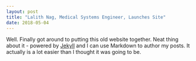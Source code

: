 ```yaml
---
layout: post
title: "Lalith Nag, Medical Systems Engineer, Launches Site"
date: 2018-05-04
---
```


Well. Finally got around to putting this old website together. Neat thing about it - powered by [Jekyll](http://jekyllrb.com) and I can use Markdown to author my posts. It actually is a lot easier than I thought it was going to be.
